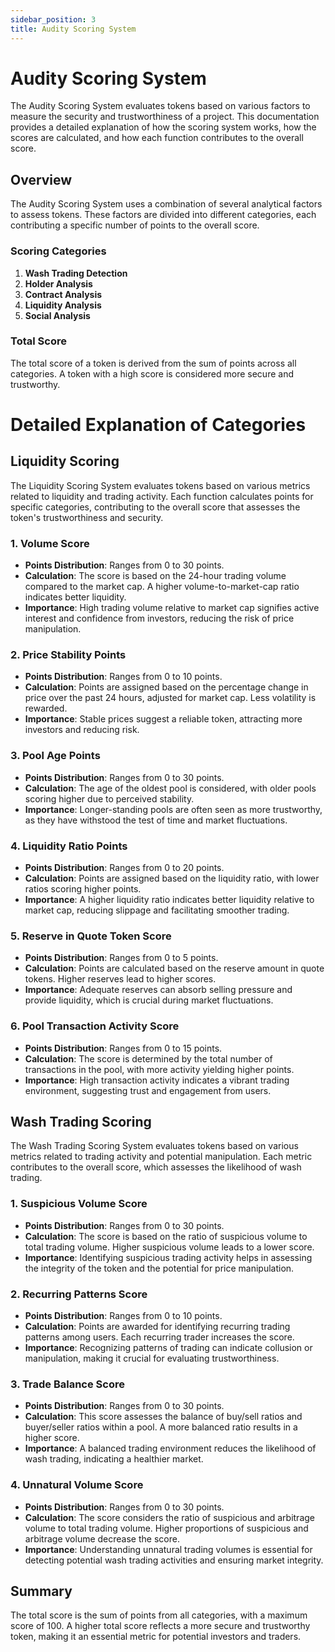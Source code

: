 ```yaml
---
sidebar_position: 3
title: Audity Scoring System
---
```


# Audity Scoring System

The Audity Scoring System evaluates tokens based on various factors to measure the security and trustworthiness of a project. This documentation provides a detailed explanation of how the scoring system works, how the scores are calculated, and how each function contributes to the overall score.

## Overview

The Audity Scoring System uses a combination of several analytical factors to assess tokens. These factors are divided into different categories, each contributing a specific number of points to the overall score.

### Scoring Categories

1. **Wash Trading Detection** 
2. **Holder Analysis** 
3. **Contract Analysis** 
4. **Liquidity Analysis**
5. **Social Analysis**

### Total Score

The total score of a token is derived from the sum of points across all categories. A token with a high score is considered more secure and trustworthy.

# Detailed Explanation of Categories

## Liquidity Scoring

The Liquidity Scoring System evaluates tokens based on various metrics related to liquidity and trading activity. Each function calculates points for specific categories, contributing to the overall score that assesses the token's trustworthiness and security.

### 1. Volume Score
- **Points Distribution**: Ranges from 0 to 30 points.
- **Calculation**: The score is based on the 24-hour trading volume compared to the market cap. A higher volume-to-market-cap ratio indicates better liquidity.
- **Importance**: High trading volume relative to market cap signifies active interest and confidence from investors, reducing the risk of price manipulation.

### 2. Price Stability Points
- **Points Distribution**: Ranges from 0 to 10 points.
- **Calculation**: Points are assigned based on the percentage change in price over the past 24 hours, adjusted for market cap. Less volatility is rewarded.
- **Importance**: Stable prices suggest a reliable token, attracting more investors and reducing risk.

### 3. Pool Age Points
- **Points Distribution**: Ranges from 0 to 30 points.
- **Calculation**: The age of the oldest pool is considered, with older pools scoring higher due to perceived stability.
- **Importance**: Longer-standing pools are often seen as more trustworthy, as they have withstood the test of time and market fluctuations.

### 4. Liquidity Ratio Points
- **Points Distribution**: Ranges from 0 to 20 points.
- **Calculation**: Points are assigned based on the liquidity ratio, with lower ratios scoring higher points.
- **Importance**: A higher liquidity ratio indicates better liquidity relative to market cap, reducing slippage and facilitating smoother trading.

### 5. Reserve in Quote Token Score
- **Points Distribution**: Ranges from 0 to 5 points.
- **Calculation**: Points are calculated based on the reserve amount in quote tokens. Higher reserves lead to higher scores.
- **Importance**: Adequate reserves can absorb selling pressure and provide liquidity, which is crucial during market fluctuations.

### 6. Pool Transaction Activity Score
- **Points Distribution**: Ranges from 0 to 15 points.
- **Calculation**: The score is determined by the total number of transactions in the pool, with more activity yielding higher points.
- **Importance**: High transaction activity indicates a vibrant trading environment, suggesting trust and engagement from users.

## Wash Trading Scoring

The Wash Trading Scoring System evaluates tokens based on various metrics related to trading activity and potential manipulation. Each metric contributes to the overall score, which assesses the likelihood of wash trading.

### 1. Suspicious Volume Score
- **Points Distribution**: Ranges from 0 to 30 points.
- **Calculation**: The score is based on the ratio of suspicious volume to total trading volume. Higher suspicious volume leads to a lower score.
- **Importance**: Identifying suspicious trading activity helps in assessing the integrity of the token and the potential for price manipulation.

### 2. Recurring Patterns Score
- **Points Distribution**: Ranges from 0 to 10 points.
- **Calculation**: Points are awarded for identifying recurring trading patterns among users. Each recurring trader increases the score.
- **Importance**: Recognizing patterns of trading can indicate collusion or manipulation, making it crucial for evaluating trustworthiness.

### 3. Trade Balance Score
- **Points Distribution**: Ranges from 0 to 30 points.
- **Calculation**: This score assesses the balance of buy/sell ratios and buyer/seller ratios within a pool. A more balanced ratio results in a higher score.
- **Importance**: A balanced trading environment reduces the likelihood of wash trading, indicating a healthier market.

### 4. Unnatural Volume Score
- **Points Distribution**: Ranges from 0 to 30 points.
- **Calculation**: The score considers the ratio of suspicious and arbitrage volume to total trading volume. Higher proportions of suspicious and arbitrage volume decrease the score.
- **Importance**: Understanding unnatural trading volumes is essential for detecting potential wash trading activities and ensuring market integrity.


## Summary

The total score is the sum of points from all categories, with a maximum score of 100. A higher total score reflects a more secure and trustworthy token, making it an essential metric for potential investors and traders.
